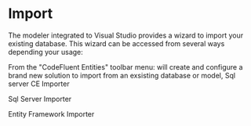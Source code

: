 # Import

The modeler integrated to Visual Studio provides a wizard to import your existing database. This wizard can be accessed from several ways depending your usage:

From the "CodeFluent Entities" toolbar menu: will create and configure a brand new solution to import from an exsisting database or model,
Sql server CE Importer

Sql Server Importer

Entity Framework Importer